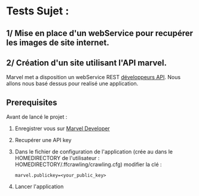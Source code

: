 # Tests Sujet :
## 1/ Mise en place d'un webService pour recupérer les images de site internet.

## 2/ Création d'un site utilisant l'API marvel.

Marvel met a disposition un webService REST [développeurs API](http://developer.marvel.com). 
Nous allons nous basé dessus pour realisé une application.


## Prerequisites
Avant de lancé le projet :

1. Enregistrer vous sur [Marvel Developer](http://developer.marvel.com)
1. Recupérer une API key
1. Dans le fichier de configuration de l'application (crée au dans le HOMEDIRECTORY de l'utilisateur : HOMEDIRECTORY/.ffcrawling/crawling.cfg) modifier la clé :
    ```
    marvel.publickey=<your_public_key>
    ```

1. Lancer l'application
